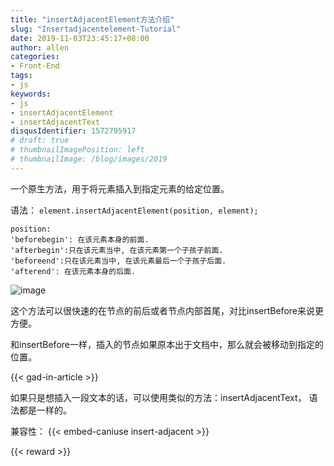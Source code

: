 ```yaml
---
title: "insertAdjacentElement方法介绍"
slug: "Insertadjacentelement-Tutorial"
date: 2019-11-03T23:45:17+08:00
author: allen
categories:
- Front-End
tags:
- js
keywords:
- js
- insertAdjacentElement
- insertAdjacentText
disqusIdentifier: 1572795917
# draft: true
# thumbnailImagePosition: left
# thumbnailImage: /blog/images/2019
---
```


一个原生方法，用于将元素插入到指定元素的给定位置。

<!--more-->

语法：
`element.insertAdjacentElement(position, element);`

```
position:
'beforebegin': 在该元素本身的前面.
'afterbegin':只在该元素当中, 在该元素第一个子孩子前面.
'beforeend':只在该元素当中, 在该元素最后一个子孩子后面.
'afterend': 在该元素本身的后面.
```

![image](https://user-images.githubusercontent.com/11868477/68087930-32f4d880-fe95-11e9-8766-2256c6dca682.png)


这个方法可以很快速的在节点的前后或者节点内部首尾，对比insertBefore来说更方便。

和insertBefore一样，插入的节点如果原本出于文档中，那么就会被移动到指定的位置。

{{< gad-in-article >}}


如果只是想插入一段文本的话，可以使用类似的方法：insertAdjacentText， 语法都是一样的。

兼容性：
{{< embed-caniuse insert-adjacent >}}

<!-- {{< codepen pen="PKdOpB" user="justforuse" theme="dark">}} -->
<!-- {{< alert warning >}}
xxx
{{< /alert >}} -->
{{< reward >}}
